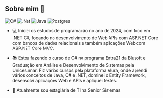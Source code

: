 ## Sobre mim 👋

![C#](https://img.shields.io/badge/c%23-%23239120.svg?style=for-the-badge&logo=csharp&logoColor=white) ![.Net](https://img.shields.io/badge/.NET-5C2D91?style=for-the-badge&logo=.net&logoColor=white) ![Java](https://img.shields.io/badge/Java-ED8B00?style=for-the-badge&logo=java&logoColor=white) ![Postgres](https://img.shields.io/badge/postgres-%23316192.svg?style=for-the-badge&logo=postgresql&logoColor=white) 

- :computer: Iniciei os estudos de programação no ano de 2024, com foco em .NET C#, focando no desenvolvimento de Web APIs com ASP.NET Core com bancos de dados relacionais e também aplicações Web com ASP.NET Core MVC.

- :books:	Estou fazendo o curso de C# no programa Entra21 da Blusoft e Graduação em Análise e Desenvolvimento de Sistemas pela Unicesumar.
Fiz vários cursos pela plataforma Alura, onde aprendi vários conceitos de Java, C# e .NET, dominei o Entity Framework, desenvolvi aplicações Web e APIs e apliquei testes.

- :rocket: Atualmente sou estagiária de TI na Senior Sistemas
